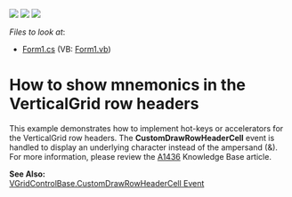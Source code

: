 <!-- default badges list -->
![](https://img.shields.io/endpoint?url=https://codecentral.devexpress.com/api/v1/VersionRange/128639050/13.1.4%2B)
[![](https://img.shields.io/badge/Open_in_DevExpress_Support_Center-FF7200?style=flat-square&logo=DevExpress&logoColor=white)](https://supportcenter.devexpress.com/ticket/details/E809)
[![](https://img.shields.io/badge/📖_How_to_use_DevExpress_Examples-e9f6fc?style=flat-square)](https://docs.devexpress.com/GeneralInformation/403183)
<!-- default badges end -->
<!-- default file list -->
*Files to look at*:

* [Form1.cs](./CS/Form1.cs) (VB: [Form1.vb](./VB/Form1.vb))
<!-- default file list end -->
# How to show mnemonics in the VerticalGrid row headers


<p>This example demonstrates how to implement hot-keys or accelerators for the VerticalGrid row headers. The <strong>CustomDrawRowHeaderCell</strong> event is handled to display an underlying character instead of the ampersand (&). For more information, please review the <a href="https://www.devexpress.com/Support/Center/p/A1436">A1436</a> Knowledge Base article.</p><p><strong>See Also:</strong><br />
<a href="http://documentation.devexpress.com/#WindowsForms/DevExpressXtraVerticalGridVGridControlBase_CustomDrawRowHeaderCelltopic">VGridControlBase.CustomDrawRowHeaderCell Event</a></p>

<br/>


